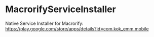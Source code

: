 # MacrorifyServiceInstaller
Native Service Installer for Macrorify: https://play.google.com/store/apps/details?id=com.kok_emm.mobile
